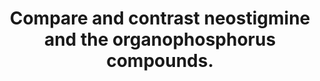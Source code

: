 ---
title: "Compare and contrast neostigmine and the organophosphorus compounds."
entityType: SAQ
exam: PEX
college: ANZCA
year: 2004
sitting: B
question: 06
passRate: 52
EC_expectedDomains:
- "The main points expected in the answer in order to pass were considered under three main headings – (i) pharmacokinetics (ii) mode of action and (iii) pharmacological effects, mainly due to increased acetylcholine."
- "They are both anti-cholinesterases which inhibit both acetylcholinesterase and plasma cholinesterase."
- "There are important differences in polarity and lipid solubility which contribute to contrasting distribution in the body for the two compounds. Neostigmine is not distributed to the central nervous system (CNS) whereas organophosphorus compounds are widely distributed including the CNS. Neostigmine is an ionised water- soluble compound which has hepatic and renal elimination. Organophosphorus compounds depend on synthesis of acetylcholinesterase because of the stability of the enzyme-inhibitor complex and a process called “aging”."
- "Inhibition of acetylcholinesterase not only increases the concentration of acetylcholine at the neuromuscular junction but at all other synapses that use acetylcholine as a transmitter. These include the muscarinic receptors of the parasympathetic nervous system, the nicotinic receptors of the autonomic ganglia, and the smooth muscles especially of the respiratory and gastrointestinal tract. Organophosphorus compounds have CNS muscarinic effects that include excitation, confusion and coma."
EC_extraCredit:
- "The mode of action for neostigmine at the target enzyme is similar to the way acetylcholine is handled, except the covalent bond of the carbamoylated enzyme is considerably more resistant to hydration and leads to a prolonged thirty minute duration of effect."
EC_errorsCommon:
- "A common mistake was to not discuss the actions of the drugs."
- "Organophosphorus compounds have a half-life of weeks to months because of phosphorylation of the esteratic site covalent bond."
---